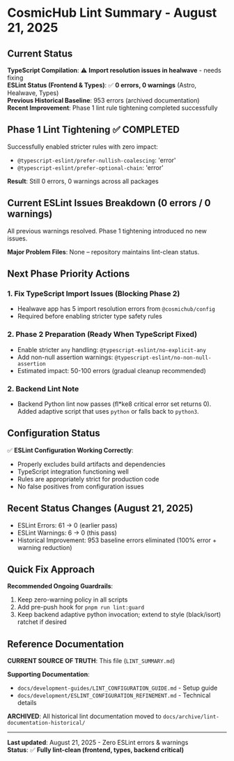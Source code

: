 # CosmicHub Lint Summary - August 21, 2025

## Current Status

**TypeScript Compilation**: ⚠️ **Import resolution issues in healwave** - needs fixing  
**ESLint Status (Frontend & Types)**: ✅ **0 errors, 0 warnings** (Astro, Healwave, Types)  
**Previous Historical Baseline**: 953 errors (archived documentation)  
**Recent Improvement**: Phase 1 lint rule tightening completed successfully

## Phase 1 Lint Tightening ✅ COMPLETED

Successfully enabled stricter rules with zero impact:

- `@typescript-eslint/prefer-nullish-coalescing`: 'error'
- `@typescript-eslint/prefer-optional-chain`: 'error'

**Result**: Still 0 errors, 0 warnings across all packages

## Current ESLint Issues Breakdown (0 errors / 0 warnings)

All previous warnings resolved. Phase 1 tightening introduced no new issues.

**Major Problem Files**: None – repository maintains lint-clean status.

## Next Phase Priority Actions

### 1. **Fix TypeScript Import Issues (Blocking Phase 2)**

- Healwave app has 5 import resolution errors from `@cosmichub/config`
- Required before enabling stricter type safety rules

### 2. **Phase 2 Preparation (Ready When TypeScript Fixed)**

- Enable stricter `any` handling: `@typescript-eslint/no-explicit-any`
- Add non-null assertion warnings: `@typescript-eslint/no-non-null-assertion`
- Estimated impact: 50-100 errors (gradual cleanup recommended)

### 2. **Backend Lint Note**

- Backend Python lint now passes (fl*ke8 critical error set returns 0). Added adaptive script that uses `python` or falls back to `python3`.

## Configuration Status

✅ **ESLint Configuration Working Correctly**:

- Properly excludes build artifacts and dependencies
- TypeScript integration functioning well
- Rules are appropriately strict for production code
- No false positives from configuration issues

## Recent Status Changes (August 21, 2025)

- ESLint Errors: 61 -> 0 (earlier pass)
- ESLint Warnings: 6 -> 0 (this pass)
- Historical Improvement: 953 baseline errors eliminated (100% error + warning reduction)

## Quick Fix Approach

**Recommended Ongoing Guardrails**:

1. Keep zero-warning policy in all scripts
2. Add pre-push hook for `pnpm run lint:guard`
3. Keep backend adaptive python invocation; extend to style (black/isort) ratchet if desired

## Reference Documentation

**CURRENT SOURCE OF TRUTH**: This file (`LINT_SUMMARY.md`)

**Supporting Documentation**:

- `docs/development-guides/LINT_CONFIGURATION_GUIDE.md` - Setup guide
- `docs/development/ESLINT_CONFIGURATION_REFINEMENT.md` - Technical details

**ARCHIVED**: All historical lint documentation moved to `docs/archive/lint-documentation-historical/`

---

**Last updated**: August 21, 2025 - Zero ESLint errors & warnings  
**Status**: ✅ **Fully lint-clean (frontend, types, backend critical)**
